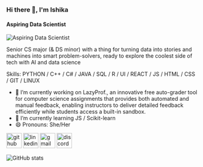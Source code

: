 ### Hi there 👋, I'm Ishika
#### Aspiring Data Scientist
![Aspiring Data Scientist](https://media.licdn.com/dms/image/v2/D5616AQEjTknaZ3zK0A/profile-displaybackgroundimage-shrink_350_1400/profile-displaybackgroundimage-shrink_350_1400/0/1727837130436?e=1733356800&v=beta&t=c-mHXE3pMX93-Rv9D2H4EH7ITCfjwmcENngAefVpbng)

Senior CS major (& DS minor) with a thing for turning data into stories and machines into smart problem-solvers, ready to explore the coolest side of tech with AI and data science

Skills: PYTHON / C++ / C# / JAVA / SQL / R / UI / REACT / JS / HTML / CSS / GIT / LINUX

- 🔭 I’m currently working on LazyProf., an innovative free auto-grader tool for computer science assignments that provides both automated and manual feedback, enabling instructors to deliver detailed feedback efficiently while students access a built-in sandbox. 
- 🌱 I’m currently learning  JS / Scikit-learn  
- 😄 Pronouns: She/Her 


[<img src='https://cdn.jsdelivr.net/npm/simple-icons@3.0.1/icons/github.svg' alt='github' height='40'>](https://github.com/tkishika)  [<img src='https://cdn.jsdelivr.net/npm/simple-icons@3.0.1/icons/linkedin.svg' alt='linkedin' height='40'>](https://www.linkedin.com/in/www.linkedin.com/in/tkishika/)  [<img src='https://cdn.jsdelivr.net/npm/simple-icons@3.0.1/icons/gmail.svg' alt='gmail' height='40'>](tasnimkishika@gmail.com)  [<img src='https://cdn.jsdelivr.net/npm/simple-icons@3.0.1/icons/discord.svg' alt='discord' height='40'>](ish.iika)  

![GitHub stats](https://github-readme-stats.vercel.app/api?username=tkishika&show_icons=true)  

